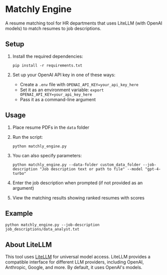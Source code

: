 # Matchly Engine

A resume matching tool for HR departments that uses LiteLLM (with OpenAI models) to match resumes to job descriptions.

## Setup

1. Install the required dependencies:
   ```
   pip install -r requirements.txt
   ```

2. Set up your OpenAI API key in one of these ways:
   - Create a `.env` file with `OPENAI_API_KEY=your_api_key_here`
   - Set it as an environment variable: `export OPENAI_API_KEY=your_api_key_here`
   - Pass it as a command-line argument

## Usage

1. Place resume PDFs in the `data` folder
2. Run the script:
   ```
   python matchly_engine.py
   ```

3. You can also specify parameters:
   ```
   python matchly_engine.py --data-folder custom_data_folder --job-description "Job description text or path to file" --model "gpt-4-turbo"
   ```

4. Enter the job description when prompted (if not provided as an argument)

5. View the matching results showing ranked resumes with scores

## Example

```
python matchly_engine.py --job-description job_descriptions/data_analyst.txt
```

## About LiteLLM

This tool uses [LiteLLM](https://github.com/BerriAI/litellm) for universal model access. LiteLLM provides a compatible interface for different LLM providers, including OpenAI, Anthropic, Google, and more. By default, it uses OpenAI's models. 